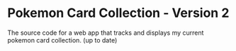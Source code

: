 # Pokemon Card Collection - Version 2
The source code for a web app that tracks and displays my current pokemon card collection. (up to date)